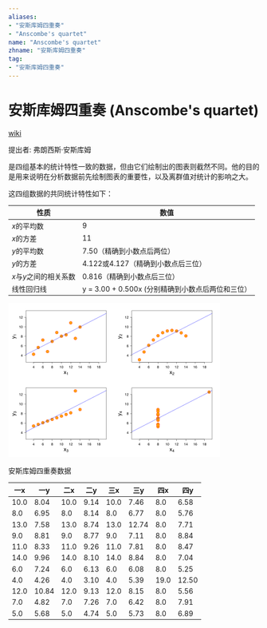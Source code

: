 ```yaml
---
aliases:
- "安斯库姆四重奏"
- "Anscombe's quartet"
name: "Anscombe's quartet"
zhname: "安斯库姆四重奏"
tag:
- "安斯库姆四重奏"
---
```


# 安斯库姆四重奏 (Anscombe's quartet)

[wiki](https://zh.wikipedia.org/wiki/%E5%AE%89%E6%96%AF%E5%BA%93%E5%A7%86%E5%9B%9B%E9%87%8D%E5%A5%8F)

提出者: 弗朗西斯·安斯库姆

是四组基本的统计特性一致的数据，但由它们绘制出的图表则截然不同。他的目的是用来说明在分析数据前先绘制图表的重要性，以及离群值对统计的影响之大。

这四组数据的共同统计特性如下：

| 性质 | 数值 |
| --- | --- |
| *x*的平均数 | 9 |
| *x*的方差 | 11 |
| *y*的平均数 | 7.50（精确到小数点后两位） |
| *y*的方差 | 4.122或4.127（精确到小数点后三位） |
| *x*与*y*之间的相关系数| 0.816（精确到小数点后三位） |
| 线性回归线 | y = 3.00 + 0.500x (分别精确到小数点后两位和三位） |

![安斯库姆四重奏](../images/Anscombes_quartet_3.svg.png)

安斯库姆四重奏数据

| 一x | 一y | 二x | 二y | 三x | 三y | 四x | 四y |
| --- | --- | --- | --- | --- | --- | --- | --- |
| 10.0 | 8.04 | 10.0 | 9.14 | 10.0 | 7.46 | 8.0 | 6.58 |
| 8.0 | 6.95 | 8.0 | 8.14 | 8.0 | 6.77 | 8.0 | 5.76 |
| 13.0 | 7.58 | 13.0 | 8.74 | 13.0 | 12.74 | 8.0 | 7.71 |
| 9.0 | 8.81 | 9.0 | 8.77 | 9.0 | 7.11 | 8.0 | 8.84 |
| 11.0 | 8.33 | 11.0 | 9.26 | 11.0 | 7.81 | 8.0 | 8.47 |
| 14.0 | 9.96 | 14.0 | 8.10 | 14.0 | 8.84 | 8.0 | 7.04 |
| 6.0 | 7.24 | 6.0 | 6.13 | 6.0 | 6.08 | 8.0 | 5.25 |
| 4.0 | 4.26 | 4.0 | 3.10 | 4.0 | 5.39 | 19.0 | 12.50 |
| 12.0 | 10.84 | 12.0 | 9.13 | 12.0 | 8.15 | 8.0 | 5.56 |
| 7.0 | 4.82 | 7.0 | 7.26 | 7.0 | 6.42 | 8.0 | 7.91 |
| 5.0 | 5.68 | 5.0 | 4.74 | 5.0 | 5.73 | 8.0 | 6.89 |

